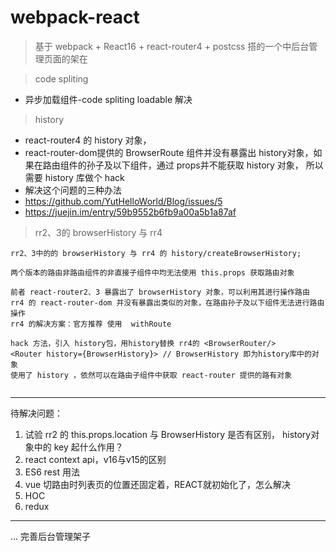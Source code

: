 # webpack-react

> 基于 webpack + React16 + react-router4 + postcss 搭的一个中后台管理页面的架在

> code spliting
- 异步加载组件-code spliting  loadable 解决

> history
- react-router4 的 history 对象，
- react-router-dom提供的 BrowserRoute 组件并没有暴露出 history对象，如果在路由组件的孙子及以下组件，通过 props并不能获取 history 对象， 所以需要 history 库做个 hack
- 解决这个问题的三种办法
- https://github.com/YutHelloWorld/Blog/issues/5
- https://juejin.im/entry/59b9552b6fb9a00a5b1a87af
> rr2、3的 browserHistory 与 rr4
```
rr2、3中的的 browserHistory 与 rr4 的 history/createBrowserHistory;

两个版本的路由非路由组件的非直接子组件中均无法使用 this.props 获取路由对象

前者 react-router2、3 暴露出了 browserHistory 对象，可以利用其进行操作路由
rr4 的 react-router-dom 并没有暴露出类似的对象，在路由孙子及以下组件无法进行路由操作
rr4 的解决方案：官方推荐 使用  withRoute

hack 方法，引入 history包，用history替换 rr4的 <BrowserRouter/>
<Router history={BrowserHistory}> // BrowserHistory 即为history库中的对象
使用了 history ，依然可以在路由子组件中获取 react-router 提供的路有对象


```
---

待解决问题：
1. 试验 rr2 的 this.props.location 与 BrowserHistory 是否有区别， 
   history对象中的 key 起什么作用？
2. react context api，v16与v15的区别
3. ES6 rest 用法
4. vue 切路由时列表页的位置还固定着，REACT就初始化了，怎么解决
4. HOC
5. redux


---
... 完善后台管理架子
